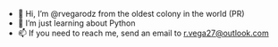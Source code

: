 - 👋 Hi, I’m @rvegarodz from the oldest colony in the world (PR)
- 👀 I’m just learning about Python
- 📫 If you need to reach me, send an email to r.vega27@outlook.com

<!---
rvegarodz/rvegarodz is a ✨ special ✨ repository because its `README.md` (this file) appears on your GitHub profile.
You can click the Preview link to take a look at your changes.
--->
